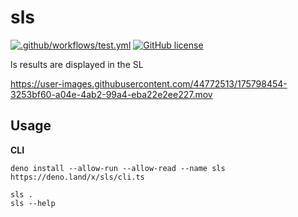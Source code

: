 # sls

[![.github/workflows/test.yml](https://github.com/mochi-sann/sls/actions/workflows/test.yml/badge.svg?branch=main)](https://github.com/mochi-sann/sls/actions/workflows/test.yml)
[![GitHub license](https://img.shields.io/github/license/mochi-sann/sls)](https://github.com/mochi-sann/sls/blob/main/LICENSE)

ls results are displayed in the SL

https://user-images.githubusercontent.com/44772513/175798454-3253bf60-a04e-4ab2-99a4-eba22e2ee227.mov

## Usage

**CLI**

```shell
deno install --allow-run --allow-read --name sls https://deno.land/x/sls/cli.ts

sls .
sls --help
```
